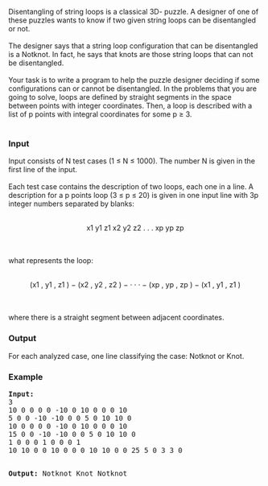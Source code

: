 <p>Disentangling of string loops is a classical 3D- puzzle. A designer of one of these puzzles wants
to know if two given string loops can be disentangled or not. <br> <br>
The designer says that a string loop configuration that can be disentangled is a Notknot. In
fact, he says that knots are those string loops that can not be disentangled. <br> <br>
Your task is to write a program to help the puzzle designer deciding if some configurations
can or cannot be disentangled. In the problems that you are going to solve, loops are defined by
straight segments in the space between points with integer coordinates. Then, a loop is described
with a list of p points with integral coordinates for some p ≥ 3. <br> <br>

</p><h3>Input</h3>
<p>Input consists of N test cases (1 ≤ N ≤ 1000). The number N is given in the first line of the input.<br><br> 
Each test case contains the description of two loops, each one in a line. A description for a p points loop (3 ≤ p ≤ 20) is given in one input line with 3p integer numbers separated by blanks:<br> <br></p><p></p><p>
</p><center> x1 y1 z1 x2 y2 z2 . . . xp yp zp </center>
<br><br><p></p><p>
    what represents the loop:<br><br></p><p></p><p>
                     </p><p> </p><center>(x1 , y1 , z1 ) − (x2 , y2 , z2 ) − · · · − (xp , yp , zp ) − (x1 , y1 , z1 )</center><br><br><p></p><p>
    where there is a straight segment between adjacent coordinates.<br>
</p><h3>Output</h3>
<p>For each analyzed case, one line classifying the case: Notknot or Knot.

</p><h3>Example</h3>
<pre><b>Input:</b>
3
10 0 0 0 0 -10 0 10 0 0 0 10
5 0 0 -10 -10 0 0 5 0 10 10 0
10 0 0 0 0 -10 0 10 0 0 0 10
15 0 0 -10 -10 0 0 5 0 10 10 0
1 0 0 0 1 0 0 0 1
10 10 0 0 10 0 0 0 10 10 0 0 25 5 0 3 3 0


<b>Output:</b>
Notknot
Knot
Notknot

</pre>